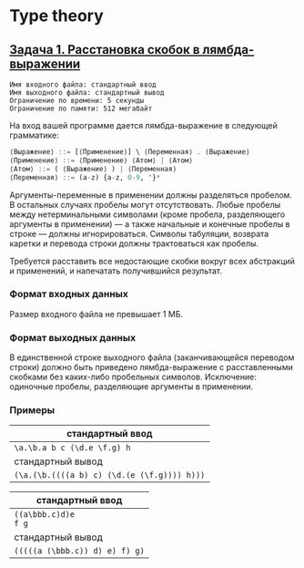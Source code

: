 # Type theory

## [Задача 1. Расстановка скобок в лямбда-выражении](1-lambda-expression-parsing)

```
Имя входного файла: стандартный ввод
Имя выходного файла: стандартный вывод
Ограничение по времени: 5 секунды
Ограничение по памяти: 512 мегабайт
```

На вход вашей программе дается лямбда-выражение в следующей грамматике:


```haskell
⟨Выражение⟩ ::= [⟨Применение⟩] \ ⟨Переменная⟩ . ⟨Выражение⟩
⟨Применение⟩ ::= ⟨Применение⟩ ⟨Атом⟩ | ⟨Атом⟩
⟨Атом⟩ ::= ( ⟨Выражение⟩ ) | ⟨Переменная⟩
⟨Переменная⟩ ::= (a-z) {a-z, 0-9, '}*
```

Аргументы-переменные в применении должны разделяться пробелом. В остальных случаях пробелы могут отсутствовать. Любые пробелы между нетерминальными символами (кроме пробела,
разделяющего аргументы в применении) — а также начальные и конечные пробелы в строке —
должны игнорироваться. Символы табуляции, возврата каретки и перевода строки должны трактоваться как пробелы.

Требуется расставить все недостающие скобки вокруг всех абстракций и применений, и напечатать получившийся результат.

### Формат входных данных

Размер входного файла не превышает 1 МБ.

### Формат выходных данных

В единственной строке выходного файла (заканчивающейся переводом строки) должно быть
приведено лямбда-выражение с расставленными скобками без каких-либо пробельных символов.
Исключение: одиночные пробелы, разделяющие аргументы в применении.

### Примеры

| стандартный ввод |
| --- |
| `\a.\b.a b c (\d.e \f.g) h` |
| стандартный вывод |
| `(\a.(\b.((((a b) c) (\d.(e (\f.g)))) h)))` |

| стандартный ввод |
| --- |
| `((a\bbb.c)d)e` <br> `f g` |
| стандартный вывод |
| `(((((a (\bbb.c)) d) e) f) g)` |
